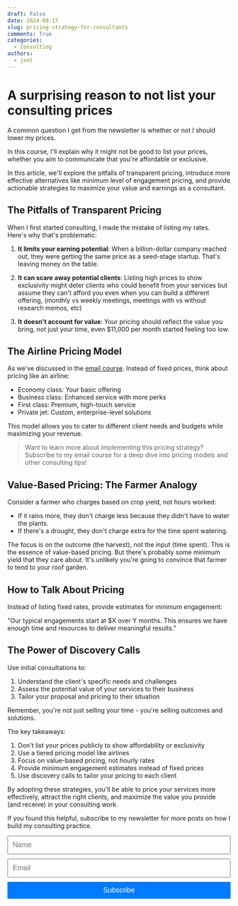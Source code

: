 ```yaml
---
draft: False
date: 2024-09-17
slug: pricing-strategy-for-consultants
comments: True
categories:
  - Consulting
authors:
  - jxnl
---
```


# A surprising reason to not list your consulting prices

A common question I get from the newsletter is whether or not I should lower my prices.

In this course, I'll explain why it might not be good to list your prices, whether you aim to communicate that you're affordable or exclusive.

In this article, we'll explore the pitfalls of transparent pricing, introduce more effective alternatives like minimum level of engagement pricing, and provide actionable strategies to maximize your value and earnings as a consultant.

<!-- more -->   

## The Pitfalls of Transparent Pricing

When I first started consulting, I made the mistake of listing my rates. Here's why that's problematic:

1. **It limits your earning potential**: When a billion-dollar company reached out, they were getting the same price as a seed-stage startup. That's leaving money on the table.

2. **It can scare away potential clients**: Listing high prices to show exclusivity might deter clients who could benefit from your services but assume they can't afford you even when you can build a different offering, (monthly vs weekly meetings, meetings with vs without research memos, etc)

3. **It doesn't account for value**: Your pricing should reflect the value you bring, not just your time, even $11,000 per month started feeling too low.

## The Airline Pricing Model

As we've discussed in the [email course](https://indieconsulting.podia.com). Instead of fixed prices, think about pricing like an airline:

- Economy class: Your basic offering
- Business class: Enhanced service with more perks
- First class: Premium, high-touch service
- Private jet: Custom, enterprise-level solutions

This model allows you to cater to different client needs and budgets while maximizing your revenue.

> Want to learn more about implementing this pricing strategy? Subscribe to my email course for a deep dive into pricing models and other consulting tips!

## Value-Based Pricing: The Farmer Analogy

Consider a farmer who charges based on crop yield, not hours worked:

- If it rains more, they don't charge less because they didn't have to water the plants.
- If there's a drought, they don't charge extra for the time spent watering.

The focus is on the outcome (the harvest), not the input (time spent). This is the essence of value-based pricing. But there's probably some minimum yield that they care about. It's unlikely you're going to convince that farmer to tend to your roof garden.

## How to Talk About Pricing

Instead of listing fixed rates, provide estimates for minimum engagement:

"Our typical engagements start at $X over Y months. This ensures we have enough time and resources to deliver meaningful results."

## The Power of Discovery Calls

Use initial consultations to:

1. Understand the client's specific needs and challenges
2. Assess the potential value of your services to their business
3. Tailor your proposal and pricing to their situation

Remember, you're not just selling your time - you're selling outcomes and solutions.

The key takeaways:

1. Don't list your prices publicly to show affordability or exclusivity
2. Use a tiered pricing model like airlines
3. Focus on value-based pricing, not hourly rates
4. Provide minimum engagement estimates instead of fixed prices
5. Use discovery calls to tailor your pricing to each client

By adopting these strategies, you'll be able to price your services more effectively, attract the right clients, and maximize the value you provide (and receive) in your consulting work.

If you found this helpful, subscribe to my newsletter for more posts on how I build my consulting practice.

<form action="https://indieconsulting.podia.com/email_lists/884902/subscriptions" accept-charset="UTF-8" method="post" style="width: 100%; max-width: 600px; margin: 0 auto;">
    <input type="text" name="name" placeholder="Name" style="width: 100%; padding: 10px; font-size: 16px; margin-bottom: 10px;" />
    <input type="email" name="email" required="required" placeholder="Email" style="width: 100%; padding: 10px; font-size: 16px; margin-bottom: 10px;" />
    <input type="submit" value="Subscribe" style="width: 100%; padding: 10px; background-color: #007bff; color: white; border: none; font-size: 16px; cursor: pointer;" />
</form>